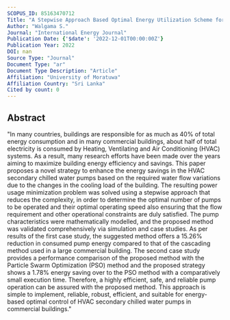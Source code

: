 ```yaml
---
SCOPUS_ID: 85163470712
Title: "A Stepwise Approach Based Optimal Energy Utilization Scheme for HVAC Secondary Chilled Water Pumps in Commercial Buildings"
Author: "Walgama S."
Journal: "International Energy Journal"
Publication Date: {'$date': '2022-12-01T00:00:00Z'}
Publication Year: 2022
DOI: nan
Source Type: "Journal"
Document Type: "ar"
Document Type Description: "Article"
Affiliation: "University of Moratuwa"
Affiliation Country: "Sri Lanka"
Cited by count: 0
---
```


## Abstract
"In many countries, buildings are responsible for as much as 40% of total energy consumption and in many commercial buildings, about half of total electricity is consumed by Heating, Ventilating and Air Conditioning (HVAC) systems. As a result, many research efforts have been made over the years aiming to maximize building energy efficiency and savings. This paper proposes a novel strategy to enhance the energy savings in the HVAC secondary chilled water pumps based on the required water flow variations due to the changes in the cooling load of the building. The resulting power usage minimization problem was solved using a stepwise approach that reduces the complexity, in order to determine the optimal number of pumps to be operated and their optimal operating speed also ensuring that the flow requirement and other operational constraints are duly satisfied. The pump characteristics were mathematically modelled, and the proposed method was validated comprehensively via simulation and case studies. As per results of the first case study, the suggested method offers a 15.26% reduction in consumed pump energy compared to that of the cascading method used in a large commercial building. The second case study provides a performance comparison of the proposed method with the Particle Swarm Optimization (PSO) method and the proposed strategy shows a 1.78% energy saving over to the PSO method with a comparatively small execution time. Therefore, a highly efficient, safe, and reliable pump operation can be assured with the proposed method. This approach is simple to implement, reliable, robust, efficient, and suitable for energy-based optimal control of HVAC secondary chilled water pumps in commercial buildings."
